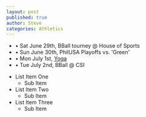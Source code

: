 ```yaml
---
layout: post
published: true
author: Steve
categories: Athletics
---
```

- • Sat June 29th, BBall tourney @ House of Sports
- • Sun June 30th, PhilUSA Playoffs vs. 'Green'
- • Mon July 1st, [Yoga](https://www.instagram.com/tvyogi)
- • Tue July 2nd, BBall @ CSI

<ul>
<li>List Item One
<ul>
<li>Sub Item</li>
</ul>
</li>
<li>List Item Two
<ul>
<li>Sub Item</li>
</ul>
</li>
<li>List Item Three
<ul>
<li>Sub Item</li>
</ul>
</li>
</ul>
<p>&nbsp;</p>
